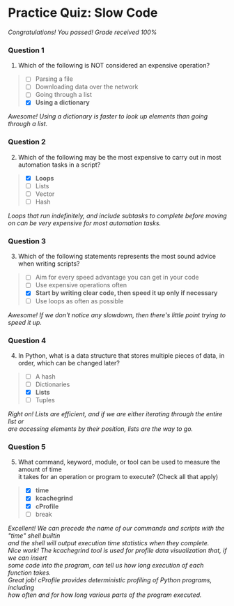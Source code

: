 # Practice Quiz:  Slow Code

*Congratulations! You passed! Grade received 100%*

### Question 1

1. Which of the following is NOT considered an expensive operation?

> - [ ] Parsing a file
> - [ ] Downloading data over the network
> - [ ] Going through a list
> - [x] **Using a dictionary**

*Awesome! Using a dictionary is faster to look up elements than going through a list.*

### Question 2

2. Which of the following may be the most expensive to carry out in most automation tasks in a script?

> - [x] **Loops**
> - [ ] Lists
> - [ ] Vector
> - [ ] Hash

*Loops that run indefinitely, and include subtasks to complete before moving on can be very expensive for most automation tasks.*

### Question 3

3. Which of the following statements represents the most sound advice when writing scripts?

> - [ ] Aim for every speed advantage you can get in your code
> - [ ] Use expensive operations often
> - [x] **Start by writing clear code, then speed it up only if necessary**
> - [ ] Use loops as often as possible

*Awesome! If we don't notice any slowdown, then there's little point trying to speed it up.*

### Question 4

4. In Python, what is a data structure that stores multiple pieces of data, in order, which can be changed later?

> - [ ] A hash
> - [ ] Dictionaries
> - [x] **Lists**
> - [ ] Tuples

*Right on! Lists are efficient, and if we are either iterating through the entire list or*\
*are accessing elements by their position, lists are the way to go.*

### Question 5

5. What command, keyword, module, or tool can be used to measure the amount of time\
 it takes for an operation or program to execute? (Check all that apply)

> - [x] **time**
> - [x] **kcachegrind**
> - [x] **cProfile**
> - [ ] break

*Excellent! We can precede the name of our commands and scripts with the "time" shell builtin*\
*and the shell will output execution time statistics when they complete.*\
*Nice work! The kcachegrind tool is used for profile data visualization that, if we can insert*\
*some code into the program, can tell us how long execution of each function takes.*\
*Great job! cProfile provides deterministic profiling of Python programs, including*\
*how often and for how long various parts of the program executed.*